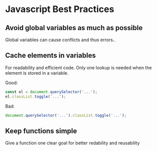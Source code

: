 # Javascript Best Practices

## Avoid global variables as much as possible

Global variables can cause conflicts and thus errors.. 

## Cache elements in variables
For readability and efficient code. Only one lookup is needed when the element is stored in a variable.

Good:
```js
const el = document.querySelector('...');
el.classList.toggle('...');
```

Bad:
```js
document.querySelector('...').classList.toggle('...');
```

## Keep functions simple

Give a function one clear goal for better redability and reusability
